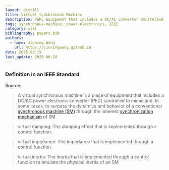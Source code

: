 ```yaml
---
layout: distill
title: Virtual Synchronous Machine
description: VSM. Equipment that includes a DC/AC converter controlled to mimic a conventional synchronous machine.
tags: synchronous-machine, power-electronics, IEEE
category: wiki
bibliography: papers.bib
authors:
  - name: Jinning Wang
    url: https://jinningwang.github.io
date: 2025-03-15
last_update: 2025-06-19
---
```


### Definition in an IEEE Standard

Source: <d-cite key="ieee2025std2988"></d-cite>

> A virtual synchronous machine is a piece of equipment that includes a DC/AC power electronic converter (PEC) controlled to mimic and, in some cases, to surpass the dynamics and behavior of a conventional [synchronous machine (SM)](/wiki/synchronous-machine) through the inherent [synchronization mechanism](/wiki/synchronization) of SM.

> virtual damping: The damping effect that is implemented through a control function.

> virtual impedance: The impedance that is implemented through a control function.

> virtual inertia: The inertia that is implemented through a control function to emulate the physical inertia of an SM
